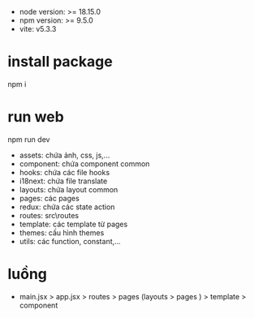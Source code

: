 - node version: >= 18.15.0
- npm version: >= 9.5.0
- vite:  v5.3.3 

# install package
npm i

# run web
npm run dev

- assets: chứa ảnh, css, js,...
- component: chứa component common
- hooks: chứa các file hooks
- i18next: chứa file translate
- layouts: chứa layout common
- pages: các pages
- redux: chứa các state action
- routes: src\routes
- template: các template từ pages
- themes: cấu hình themes
- utils: các function, constant,...

# luồng
- main.jsx > app.jsx > routes > pages (layouts > pages ) > template > component